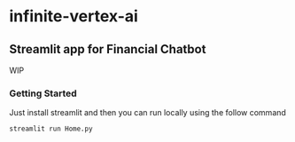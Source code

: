 # infinite-vertex-ai

## Streamlit app for Financial Chatbot

WIP

### Getting Started
Just install streamlit and then you can run locally using the follow command
```bash
streamlit run Home.py
```
